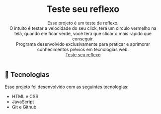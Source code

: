 <h1 align="center"> Teste seu reflexo</h1>

<p align="center">
Esse projeto é um teste de reflexo.<br>
O intuito é testar a velocidade do seu click, terá um circulo vermelho na tela, quando ele ficar verde, você terá que clicar o mais rapido que conseguir.<br>
Programa desenvolvido exclusivamente para praticar e aprimorar conhecimentos prévios em tecnologias web.<br>
<a href="https://gabrielliima2.github.io/TesteSeuReflexo/" target="_blank">Teste seu reflexo</a>
</p>


<img src="https://i.postimg.cc/Fs8zMkbG/Teste-Sua-Reacao.jpg" alt="">

## 🚀 Tecnologias

Esse projeto foi desenvolvido com as seguintes tecnologias:

- HTML e CSS
- JavaScript
- Git e Github
